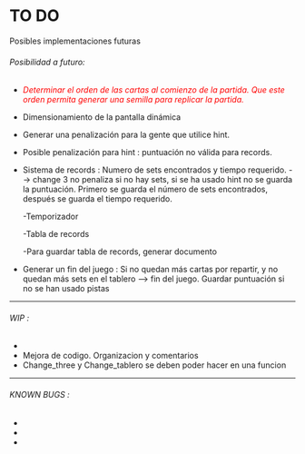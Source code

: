 # TO DO

Posibles implementaciones futuras

###### Posibilidad a futuro:
 
 - <span style="font-style:italic; color:red">Determinar el orden de las cartas al comienzo de la partida. Que este orden permita generar una semilla para replicar la partida.</span>
 
 - Dimensionamiento de la pantalla dinámica
 
 - Generar una penalización para la gente que utilice hint.
 
 - Posible penalización para hint : puntuación no válida para records.
 
 - Sistema de records : Numero de sets encontrados y tiempo requerido. --> change 3 no penaliza si no hay sets, si se ha usado hint no se guarda la puntuación. Primero se guarda el número de sets encontrados, después se guarda el tiempo requerido.
   
   -Temporizador
   
   -Tabla de records
   
   -Para guardar tabla de records, generar documento
 
 - Generar un fin del juego : Si no quedan más cartas por repartir, y no quedan más sets en el tablero --> fin del juego. Guardar puntuación si no se han usado pistas
 
 ----------------------------------------------------------------------------------------------------------------------------------------
###### WIP :
 -
 - Mejora de codigo. Organizacion y comentarios
 - Change_three y Change_tablero se deben poder hacer en una funcion
 ----------------------------------------------------------------------------------------------------------------------------------------
###### KNOWN BUGS :
 -
 - 
 -  
